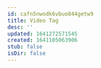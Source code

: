 ```yaml
---
id: cafn5nwodk6vbuo844getw9
title: Video Tag
desc: ''
updated: 1641272571545
created: 1641105063906
stub: false
isDir: false
---
```



